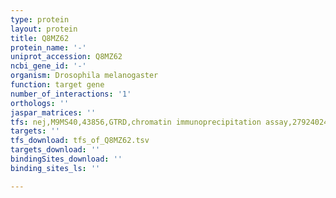 ```yaml
---
type: protein
layout: protein
title: Q8MZ62
protein_name: '-'
uniprot_accession: Q8MZ62
ncbi_gene_id: '-'
organism: Drosophila melanogaster
function: target gene
number_of_interactions: '1'
orthologs: ''
jaspar_matrices: ''
tfs: nej,M9MS40,43856,GTRD,chromatin immunoprecipitation assay,27924024%5Buid%5D,No
targets: ''
tfs_download: tfs_of_Q8MZ62.tsv
targets_download: ''
bindingSites_download: ''
binding_sites_ls: ''

---
```

